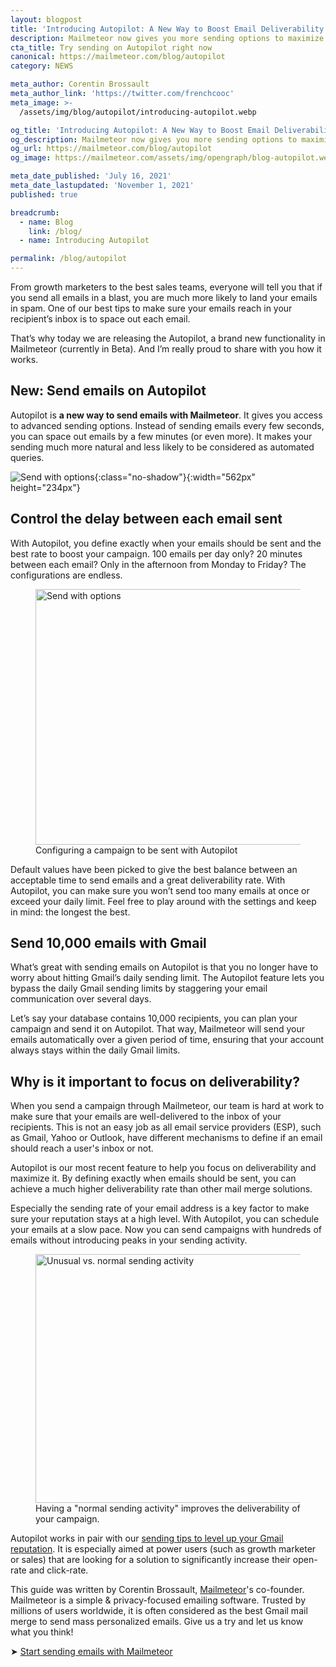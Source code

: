 ```yaml
---
layout: blogpost
title: 'Introducing Autopilot: A New Way to Boost Email Deliverability'
description: Mailmeteor now gives you more sending options to maximize the deliverability rate of your campaigns and make sure every single email reaches your recipient’s inbox. Learn how to put your email marketing campaigns on Autopilot.
cta_title: Try sending on Autopilot right now
canonical: https://mailmeteor.com/blog/autopilot
category: NEWS

meta_author: Corentin Brossault
meta_author_link: 'https://twitter.com/frenchcooc'
meta_image: >-
  /assets/img/blog/autopilot/introducing-autopilot.webp

og_title: 'Introducing Autopilot: A New Way to Boost Email Deliverability'
og_description: Mailmeteor now gives you more sending options to maximize the deliverability rate of your campaigns and make sure every single email reaches your recipient’s inbox. Learn how to put your email marketing campaigns on Autopilot.
og_url: https://mailmeteor.com/blog/autopilot
og_image: https://mailmeteor.com/assets/img/opengraph/blog-autopilot.webp

meta_date_published: 'July 16, 2021'
meta_date_lastupdated: 'November 1, 2021'
published: true

breadcrumb:
  - name: Blog
    link: /blog/
  - name: Introducing Autopilot

permalink: /blog/autopilot
---
```


From growth marketers to the best sales teams, everyone will tell you that if you send all emails in a blast, you are much more likely to land your emails in spam. One of our best tips to make sure your emails reach in your recipient’s inbox is to space out each email.

That’s why today we are releasing the Autopilot, a brand new functionality in Mailmeteor (currently in Beta). And I’m really proud to share with you how it works.

## New: Send emails on Autopilot

Autopilot is **a new way to send emails with Mailmeteor**. It gives you access to advanced sending options. Instead of sending emails every few seconds, you can space out emails by a few minutes (or even more). It makes your sending much more natural and less likely to be considered as automated queries.

![Send with options](/assets/img/blog/autopilot/gmail-send-with-options.jpg){:class="no-shadow"}{:width="562px" height="234px"}

## Control the delay between each email sent

With Autopilot, you define exactly when your emails should be sent and the best rate to boost your campaign. 100 emails per day only? 20 minutes between each email? Only in the afternoon from Monday to Friday? The configurations are endless.

<figure>
  <img src="/assets/img/blog/autopilot/send-on-autopilot-interface.png" alt="Send with options" width="600px" height="409px"/>
  <figcaption>Configuring a campaign to be sent with Autopilot</figcaption>
</figure>

Default values have been picked to give the best balance between an acceptable time to send emails and a great deliverability rate. With Autopilot, you can make sure you won’t send too many emails at once or exceed your daily limit. Feel free to play around with the settings and keep in mind: the longest the best.

## Send 10,000 emails with Gmail

What’s great with sending emails on Autopilot is that you no longer have to worry about hitting Gmail’s daily sending limit. The Autopilot feature lets you bypass the daily Gmail sending limits by staggering your email communication over several days.

Let’s say your database contains 10,000 recipients, you can plan your campaign and send it on Autopilot. That way, Mailmeteor will send your emails automatically over a given period of time, ensuring that your account always stays within the daily Gmail limits.

## Why is it important to focus on deliverability?

When you send a campaign through Mailmeteor, our team is hard at work to make sure that your emails are well-delivered to the inbox of your recipients. This is not an easy job as all email service providers (ESP), such as Gmail, Yahoo or Outlook, have different mechanisms to define if an email should reach a user's inbox or not.

Autopilot is our most recent feature to help you focus on deliverability and maximize it. By defining exactly when emails should be sent, you can achieve a much higher deliverability rate than other mail merge solutions.

Especially the sending rate of your email address is a key factor to make sure your reputation stays at a high level. With Autopilot, you can schedule your emails at a slow pace. Now you can send campaigns with hundreds of emails without introducing peaks in your sending activity.

<figure>
  <img src="/assets/img/blog/autopilot/gmail-sending-activity.png" alt="Unusual vs. normal sending activity" width="600px" height="398px" />
  <figcaption>Having a "normal sending activity" improves the deliverability of your campaign.
</figcaption>
</figure>

Autopilot works in pair with our [sending tips to level up your Gmail reputation](/blog/gmail-deliverability). It is especially aimed at power users (such as growth marketer or sales) that are looking for a solution to significantly increase their open-rate and click-rate.

<div class="blogpost-endnote">
  <p>This guide was written by Corentin Brossault, <a href="https://mailmeteor.com">Mailmeteor</a>'s co-founder. Mailmeteor is a simple & privacy-focused emailing software. Trusted by millions of users worldwide, it is often considered as the best Gmail mail merge to send mass personalized emails. Give us a try and let us know what you think!</p>

  <p>➤ <a href="https://mailmeteor.com" class="font-weight-bold">Start sending emails with Mailmeteor</a></p>
</div>

